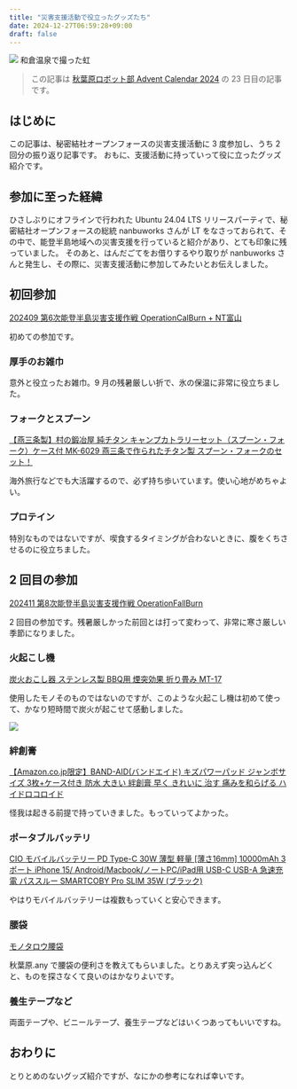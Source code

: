 ```yaml
---
title: "災害支援活動で役立ったグッズたち"
date: 2024-12-27T06:59:28+09:00
draft: false
---
```


![](https://i.gyazo.com/2ff3fa9c2dbb2c1ba505f0838479f1c1.jpg)
和倉温泉で撮った虹


> この記事は [秋葉原ロボット部 Advent Calendar 2024](https://qiita.com/advent-calendar/2024/akbrobot) の 23 日目の記事です。


## はじめに
この記事は、秘密結社オープンフォースの災害支援活動に 3 度参加し、うち 2 回分の振り返り記事です。
おもに、支援活動に持っていって役に立ったグッズ紹介です。


## 参加に至った経緯
ひさしぶりにオフラインで行われた Ubuntu 24.04 LTS リリースパーティで、秘密結社オープンフォースの総統 nanbuworks さんが LT をなさっておられて、その中で、能登半島地域への災害支援を行っていると紹介があり、とても印象に残っていました。
そのあと、はんだごてをお借りするやり取りが nanbuworks さんと発生し、その際に、災害支援活動に参加してみたいとお伝えしました。

## 初回参加
[202409 第6次能登半島災害支援作戦 OperationCalBurn + NT富山](https://openforce.connpass.com/event/329132/)

初めての参加です。

### 厚手のお雑巾
意外と役立ったお雑巾。9 月の残暑厳しい折で、氷の保温に非常に役立ちました。

### フォークとスプーン
[【燕三条製】村の鍛冶屋 純チタン キャンプカトラリーセット（スプーン・フォーク）ケース付 MK-6029 燕三条で作られたチタン製 スプーン・フォークのセット！](https://www.amazon.co.jp//dp/B09NXL5WJ1)

海外旅行などでも大活躍するので、必ず持ち歩いています。使い心地がめちゃよい。


### プロテイン
特別なものではないですが、喫食するタイミングが合わないときに、腹をくちさせるのに役立ちました。　


## 2 回目の参加
[202411 第8次能登半島災害支援作戦 OperationFallBurn](https://openforce.connpass.com/event/334304/)

2 回目の参加です。残暑厳しかった前回とは打って変わって、非常に寒さ厳しい季節になりました。


### 火起こし機
[炭火おこし器 ステンレス製 BBQ用 煙突効果 折り畳み MT-17](https://www.campingmoon.co.jp/shopdetail/000000000776/)

使用したモノそのものではないのですが、このような火起こし機は初めて使って、かなり短時間で炭火が起こせて感動しました。


![](https://i.gyazo.com/d9bb0b2de826e41469ce699dde7f65cc.jpg)


### 絆創膏
[【Amazon.co.jp限定】BAND-AID(バンドエイド) キズパワーパッド ジャンボサイズ 3枚+ケース付き 防水 大きい 絆創膏 早く きれいに 治す 痛みを和らげる ハイドロコロイド](https://www.amazon.co.jp/dp/B07SZZ9KVZ/)

怪我は起きる前提で持っていきました。もっていってよかった。


### ポータブルバッテリ
[CIO モバイルバッテリー PD Type-C 30W 薄型 軽量 [薄さ16mm] 10000mAh 3ポート iPhone 15/ Android/Macbook/ノートPC/iPad用 USB-C USB-A 急速充電 パススルー SMARTCOBY Pro SLIM 35W (ブラック)](https://www.amazon.co.jp/dp/B0CHVZHLZ1/)

やはりモバイルバッテリーは複数もっていくと安心できます。


### 腰袋
[モノタロウ腰袋](https://www.monotaro.com/p/2987/4416/)

秋葉原.any で腰袋の便利さを教えてもらいました。とりあえず突っ込んどくと、ものを探さなくて良いのはかなりよいです。


### 養生テープなど
両面テープや、ビニールテープ、養生テープなどはいくつあってもいいですね。


## おわりに
とりとめのないグッズ紹介ですが、なにかの参考になれば幸いです。
